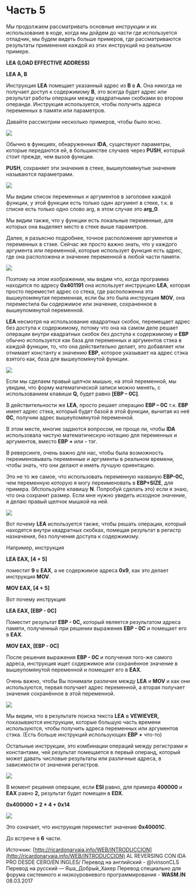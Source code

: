 # Часть 5

Мы продолжаем рассматривать основные инструкции и их использование в коде, когда мы дойдем до части где используется отладчик, мы будем видеть больше примеров, где рассматриваются результаты применения каждой из этих инструкций на реальном примере.

**LEA \(LOAD EFFECTIVE ADDRESS\)**

**LEA A, B**

Инструкция **LEA** помещает указанный адрес из **B** в **A**. Она никогда не получает доступ к содержимому **B**, это всегда будет адрес или результат работы операции между квадратными скобками во втором операнде. Инструкция используется, чтобы получить адреса переменных в памяти или параметров.

Давайте рассмотрим несколько примеров, чтобы было ясно.

![](.gitbook/assets/05/01.png)

Обычно в функциях, обнаруженных **IDА**, существуют параметры, которые передаются ей, в большинстве случаев через **PUSH**, который стоит прежде, чем вызов функции.

**PUSH**, сохраняет эти значения в стеке, вышеупомянутые значения называются параметрами.

![](.gitbook/assets/05/02.png)

Мы видим список переменных и аргументов в заголовке каждой функции, у этой функции есть только один аргумент в стеке, т.к. в списке есть только одно слово arg, в этом случае это **arg\_0**.

Мы видим также, что у функции есть локальные переменные, для которых она выделяет место в стеке выше параметров.

Далее, я разъясню подробнее, точное расположение аргументов и переменных в стэке. Сейчас же просто важно знать, что у каждого аргумента или переменной, которые использует функция есть адрес, где она расположена и значение переменной в любой части памяти.

![](.gitbook/assets/05/03.png)

Поэтому на этом изображении, мы видим что, когда программа находится по адресу **0x401191** она использует инструкцию **LEA**, которая просто переместит адрес со стека, где расположенна эта вышеупомянутая переменная, если бы это была инструкция **MOV**, она переместила бы содержимое или значение, сохраненное в вышеупомянутой переменной.

**LEA** несмотря на использование квадратных скобок, перемещает адрес без доступа к содержимому, потому что она на самом деле решает операции внутри квадратных скобок без доступа к содержимому и **EBP** обычно используется как база для переменных и аргументов стэка в каждой функции, то, что она действительно делает, это добавляет или отнимает константу к значению **EBP**, которое указывает на адрес стэка взятого как, база для вышеупомянутой функции.

![](.gitbook/assets/05/04.png)

Если мы сделаем правый щелчок мышью, на этой переменной, мы увидим, что форму математической записи можно менять, с использованием клавиши **Q,** будет равно **\[EBP – 0C\]**.

В действительности же **LEA**, просто решает операцию **EBP – 0C** т.к. **EBP** имеет адрес стэка, который будет базой в этой функции, вычитая из неё **0C**, получим адрес вышеупомянутой переменной.

В этом месте, многие задаются вопросом, не проще ли, чтобы **IDA** использовала чистую математическую нотацию для переменных и аргументов, вместо **EBP** **+** или **-** тэг.

В реверсинге, очень важно для нас, чтобы была возможность переименовывать переменные и аргументы в реальном времени, чтобы знать, что они делают и иметь лучшую ориентацию.

Это не то же самое, что использовать переменную названую **EBP-0C,** чем переменную которую я могу переименовать в **EBP+SIZE**, для примера. \(Используйте клавишу **N**. Попробуй сделать это\) если я знаю, что она сохранит размер. Если мне нужно увидеть исходное значение, я делаю правый щелчок мышкой на ней.

![](.gitbook/assets/05/05.png)

Вот почему **LEA** используется также, чтобы решать операции, который находятся внутри квадратных скобках, помещая результат в регистр назначения, без получения доступа к содержимому.

Например, инструкция

**LEA EAX, \[4 + 5\]**

поместит **9** в **EAX**, а не содержимое адреса **0x9**, как это делает инструкция **MOV**.

**MOV EAX, \[4 + 5\]**

Вот почему инструкция

**LEA EAX, \[EBP - 0C\]**

Поместит результат **EBP - 0C,** который является результатом адреса памяти, полученный при решении выражения **EBP - 0C** и помещает его в **EAX**.

**MOV EAX, \[EBP - 0C\]**

После решения выражения **EBP - 0C** и получения того-же самого адреса, инструкция ищет содержимое или сохранённое значение в вышеупомянутой переменной и помещает его в **EAX**.

Очень важно, чтобы Вы понимали различие между **LEA** и **MOV** и как они используются, первая получает адрес переменной, а вторая получает значения сохранённое в этой переменной.

![](.gitbook/assets/05/06.png)

Мы видим, что в результате поиска текста **LEA** в **VEWIEVER,** показываются инструкции, которые большую часть времени используются, чтобы получить адреса переменных или аргументов стэка. \(Есть больше инструкций использующих **EBP** **+** что-то\)

Остальные инструкции, это комбинации операций между регистрами и константами, чей результат помещается в первый операнд, который может давать числовые результаты или различные адреса, в зависимости от значения регистров.

![](.gitbook/assets/05/07.png)

В момент решения операции, если **ESI** равно, для примера **400000** и **EAX** равно **2,** результат будет помещен в **EDX**.

**0x400000 + 2 \* 4 + 0x14**

![](.gitbook/assets/05/08.png)

Это означает, что инструкция переместит значение **0x40001С**.

До встрече в **6** части.

Источник:
[http://ricardonarvaja.info/WEB/INTRODUCCION](http://ricardonarvaja.info/WEB/INTRODUCCION) AL REVERSING CON IDA PRO DESDE CERO/EN INGLES/
Перевод на английский - @IvinsonCLS
Перевод на русский — Яша\_Добрый\_Хакер
Перевод специально для форума системного и низкоуровневого программирования - **WASM.IN**
08.03.2017
